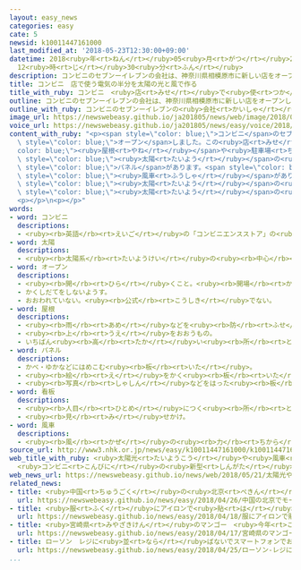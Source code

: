 ```yaml
---
layout: easy_news
categories: easy
cate: 5
newsid: k10011447161000
last_modified_at: '2018-05-23T12:30:00+09:00'
datetime: 2018<ruby>年<rt>ねん</rt></ruby>05<ruby>月<rt>がつ</rt></ruby>23<ruby>日<rt>にち</rt></ruby>
  12<ruby>時<rt>じ</rt></ruby>30<ruby>分<rt>ふん</rt></ruby>
description: コンビニのセブンーイレブンの会社は、神奈川県相模原市に新しい店をオープンしました。
title: コンビニ　店で使う電気の半分を太陽の光と風で作る
title_with_ruby: コンビニ　<ruby>店<rt>みせ</rt></ruby>で<ruby>使<rt>つか</rt></ruby>う<ruby>電気<rt>でんき</rt></ruby>の<ruby>半分<rt>はんぶん</rt></ruby>を<ruby>太陽<rt>たいよう</rt></ruby>の<ruby>光<rt>ひかり</rt></ruby>と<ruby>風<rt>かぜ</rt></ruby>で<ruby>作<rt>つく</rt></ruby>る
outline: コンビニのセブンーイレブンの会社は、神奈川県相模原市に新しい店をオープンしました。
outline_with_ruby: コンビニのセブンーイレブンの<ruby>会社<rt>かいしゃ</rt></ruby>は、<ruby>神奈川県<rt>かながわけん</rt></ruby><ruby>相模原市<rt>さがみはらし</rt></ruby>に<ruby>新<rt>あたら</rt></ruby>しい<ruby>店<rt>みせ</rt></ruby>をオープンしました。
image_url: https://newswebeasy.github.io/ja201805/news/web/image/2018/05/21/K10011447161_1805212002_1805212026_01_02.jpg
voice_url: https://newswebeasy.github.io/ja201805/news/easy/voice/2018/05/23/k10011447161000.mp4
content_with_ruby: "<p><span style=\"color: blue;\">コンビニ</span>のセブンーイレブンの<ruby>会社<rt>かいしゃ</rt></ruby>は、<ruby>神奈川県<rt>かながわけん</rt></ruby><ruby>相模原市<rt>さがみはらし</rt></ruby>に<ruby>新<rt>あたら</rt></ruby>しい<ruby>店<rt>みせ</rt></ruby>を<span\
  \ style=\"color: blue;\">オープン</span>しました。この<ruby>店<rt>みせ</rt></ruby>の<span style=\"\
  color: blue;\"><ruby>屋根<rt>やね</rt></ruby></span>や<ruby>駐車場<rt>ちゅうしゃじょう</rt></ruby>などには<span\
  \ style=\"color: blue;\"><ruby>太陽<rt>たいよう</rt></ruby></span>の<ruby>光<rt>ひかり</rt></ruby>で<ruby>電気<rt>でんき</rt></ruby>を<ruby>作<rt>つく</rt></ruby>るための<span\
  \ style=\"color: blue;\">パネル</span>があります。<span style=\"color: blue;\"><ruby>看板<rt>かんばん</rt></ruby></span>の<ruby>上<rt>うえ</rt></ruby>には<ruby>風<rt>かぜ</rt></ruby>で<ruby>電気<rt>でんき</rt></ruby>を<ruby>作<rt>つく</rt></ruby>るための<span\
  \ style=\"color: blue;\"><ruby>風車<rt>ふうしゃ</rt></ruby></span>があります。</p>\n<p><ruby>会社<rt>かいしゃ</rt></ruby>は、<ruby>店<rt>みせ</rt></ruby>で<ruby>使<rt>つか</rt></ruby>う<ruby>電気<rt>でんき</rt></ruby>の４６％を<span\
  \ style=\"color: blue;\"><ruby>太陽<rt>たいよう</rt></ruby></span>の<ruby>光<rt>ひかり</rt></ruby>と<ruby>風<rt>かぜ</rt></ruby>で<ruby>作<rt>つく</rt></ruby>ることができると<ruby>言<rt>い</rt></ruby>っています。<ruby>会社<rt>かいしゃ</rt></ruby>は、<span\
  \ style=\"color: blue;\"><ruby>太陽<rt>たいよう</rt></ruby></span>の<ruby>光<rt>ひかり</rt></ruby>などで<ruby>電気<rt>でんき</rt></ruby>を<ruby>作<rt>つく</rt></ruby>る<ruby>店<rt>みせ</rt></ruby>をこれから<ruby>多<rt>おお</rt></ruby>くしていきたいと<ruby>考<rt>かんが</rt></ruby>えています。</p>\n\
  <p></p>\n<p></p>"
words:
- word: コンビニ
  descriptions:
  - <ruby><rb>英語</rb><rt>えいご</rt></ruby>の「コンビニエンスストア」の<ruby><rb>略</rb><rt>りゃく</rt></ruby>。<ruby><rb>食料品</rb><rt>しょくりょうひん</rt></ruby>や<ruby><rb>日用品</rb><rt>にちようひん</rt></ruby>が、<ruby><rb>手軽</rb><rt>てがる</rt></ruby>にいつでも<ruby><rb>買</rb><rt>か</rt></ruby>えるように<ruby><rb>開</rb><rt>ひら</rt></ruby>いている、<ruby><rb>小型</rb><rt>こがた</rt></ruby>のスーパー。
- word: 太陽
  descriptions:
  - <ruby><rb>太陽系</rb><rt>たいようけい</rt></ruby>の<ruby><rb>中心</rb><rt>ちゅうしん</rt></ruby>で<ruby><rb>高</rb><rt>たか</rt></ruby>い<ruby><rb>熱</rb><rt>ねつ</rt></ruby>と<ruby><rb>光</rb><rt>ひかり</rt></ruby>を<ruby><rb>出</rb><rt>だ</rt></ruby>している<ruby><rb>星</rb><rt>ほし</rt></ruby>。<ruby><rb>地球</rb><rt>ちきゅう</rt></ruby>に<ruby><rb>熱</rb><rt>ねつ</rt></ruby>や<ruby><rb>光</rb><rt>ひかり</rt></ruby>をあたえ、<ruby><rb>生物</rb><rt>せいぶつ</rt></ruby>を<ruby><rb>育</rb><rt>そだ</rt></ruby>てる。お<ruby><rb>日</rb><rt>ひ</rt></ruby>さま。
- word: オープン
  descriptions:
  - <ruby><rb>開</rb><rt>ひら</rt></ruby>くこと。<ruby><rb>開場</rb><rt>かいじょう</rt></ruby>。
  - かくしだてをしないようす。
  - おおわれていない。<ruby><rb>公式</rb><rt>こうしき</rt></ruby>でない。
- word: 屋根
  descriptions:
  - <ruby><rb>雨</rb><rt>あめ</rt></ruby>などを<ruby><rb>防</rb><rt>ふせ</rt></ruby>ぐために、<ruby><rb>家</rb><rt>いえ</rt></ruby>をおおうもの。
  - <ruby><rb>上</rb><rt>うえ</rt></ruby>をおおうもの。
  - いちばん<ruby><rb>高</rb><rt>たか</rt></ruby>い<ruby><rb>所</rb><rt>ところ</rt></ruby>。
- word: パネル
  descriptions:
  - かべ・ゆかなどにはめこむ<ruby><rb>板</rb><rt>いた</rt></ruby>。
  - <ruby><rb>絵</rb><rt>え</rt></ruby>をかく<ruby><rb>板</rb><rt>いた</rt></ruby>。また、<ruby><rb>板</rb><rt>いた</rt></ruby>にかいた<ruby><rb>絵</rb><rt>え</rt></ruby>。
  - <ruby><rb>写真</rb><rt>しゃしん</rt></ruby>などをはった<ruby><rb>板</rb><rt>いた</rt></ruby>。
- word: 看板
  descriptions:
  - <ruby><rb>人目</rb><rt>ひとめ</rt></ruby>につく<ruby><rb>所</rb><rt>ところ</rt></ruby>に、<ruby><rb>店</rb><rt>みせ</rt></ruby>の<ruby><rb>名前</rb><rt>なまえ</rt></ruby>や<ruby><rb>商品</rb><rt>しょうひん</rt></ruby>の<ruby><rb>名前</rb><rt>なまえ</rt></ruby>などを<ruby><rb>書</rb><rt>か</rt></ruby>いて、<ruby><rb>出</rb><rt>だ</rt></ruby>しておくもの。
  - <ruby><rb>見</rb><rt>み</rt></ruby>せかけ。
- word: 風車
  descriptions:
  - <ruby><rb>風</rb><rt>かぜ</rt></ruby>の<ruby><rb>力</rb><rt>ちから</rt></ruby>で<ruby><rb>回</rb><rt>まわ</rt></ruby>す<ruby><rb>大</rb><rt>おお</rt></ruby>きな<ruby><rb>羽根車</rb><rt>はねぐるま</rt></ruby>。<ruby><rb>回</rb><rt>まわ</rt></ruby>る<ruby><rb>力</rb><rt>ちから</rt></ruby>を<ruby><rb>使</rb><rt>つか</rt></ruby>って、<ruby><rb>粉</rb><rt>こな</rt></ruby>ひきや<ruby><rb>米</rb><rt>こめ</rt></ruby>つきなどをする。かざぐるま。
source_url: http://www3.nhk.or.jp/news/easy/k10011447161000/k10011447161000.html
web_title_with_ruby: <ruby>太陽光<rt>たいようこう</rt></ruby>や<ruby>風車<rt>かざぐるま</rt></ruby>で<ruby>電力<rt>でんりょく</rt></ruby>の<ruby>半分<rt>はんぶん</rt></ruby><ruby>賄<rt>まかな</rt></ruby>う
  <ruby>コンビニ<rt>こんびに</rt></ruby>の<ruby>新型<rt>しんがた</rt></ruby><ruby>店舗<rt>てんぽ</rt></ruby>
web_news_url: https://newswebeasy.github.io/news/web/2018/05/21/太陽光や風車で電力の半分賄う-コンビニの新型店舗
related_news:
- title: <ruby>中国<rt>ちゅうごく</rt></ruby>の<ruby>北京<rt>ぺきん</rt></ruby>でモーターショー　たくさんの<ruby>電気<rt>でんき</rt></ruby><ruby>自動車<rt>じどうしゃ</rt></ruby>を<ruby>紹介<rt>しょうかい</rt></ruby>
  url: https://newswebeasy.github.io/news/easy/2018/04/26/中国の北京でモーターショー-たくさんの電気自動車を紹介
- title: <ruby>服<rt>ふく</rt></ruby>にアイロンで<ruby>貼<rt>は</rt></ruby>る<ruby>太陽電池<rt>たいようでんち</rt></ruby>ができる
  url: https://newswebeasy.github.io/news/easy/2018/04/18/服にアイロンで貼る太陽電池ができる
- title: <ruby>宮崎県<rt>みやざきけん</rt></ruby>のマンゴー　<ruby>今年<rt>ことし</rt></ruby><ruby>初<rt>はじ</rt></ruby>めての<ruby>競<rt>せ</rt></ruby>りで２<ruby>個<rt>こ</rt></ruby>４０<ruby>万<rt>まん</rt></ruby><ruby>円<rt>えん</rt></ruby>
  url: https://newswebeasy.github.io/news/easy/2018/04/17/宮崎県のマンゴー-今年初めての競りで2個40万円
- title: ローソン　レジに<ruby>並<rt>なら</rt></ruby>ばないでスマートフォンでお<ruby>金<rt>かね</rt></ruby>を<ruby>払<rt>はら</rt></ruby>う
  url: https://newswebeasy.github.io/news/easy/2018/04/25/ローソン-レジに並ばないでスマートフォンでお金を払う
...
```

